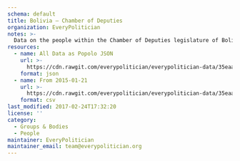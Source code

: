 ```yaml
---
schema: default
title: Bolivia — Chamber of Deputies
organization: EveryPolitician
notes: >-
  Data on the people within the Chamber of Deputies legislature of Bolivia.
resources:
  - name: All Data as Popolo JSON
    url: >-
      https://cdn.rawgit.com/everypolitician/everypolitician-data/35eaa6fbeb1d8084b388254e73cc312ef527d59f/data/Bolivia/Deputies/ep-popolo-v1.0.json
    format: json
  - name: From 2015-01-21
    url: >-
      https://cdn.rawgit.com/everypolitician/everypolitician-data/35eaa6fbeb1d8084b388254e73cc312ef527d59f/data/Bolivia/Deputies/term-2015.csv
    format: csv
last_modified: 2017-02-24T17:32:20
license: ''
category:
  - Groups & Bodies
  - People
maintainer: EveryPolitician
maintainer_email: team@everypolitician.org
---
```

